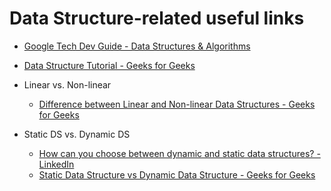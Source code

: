 # Data Structure-related useful links

- [Google Tech Dev Guide - Data Structures & Algorithms](https://techdevguide.withgoogle.com/paths/data-structures-and-algorithms/?programming_languages=javascript)
- [Data Structure Tutorial - Geeks for Geeks](https://www.geeksforgeeks.org/data-structures/)

- Linear vs. Non-linear
  - [Difference between Linear and Non-linear Data Structures - Geeks for Geeks](https://www.geeksforgeeks.org/difference-between-linear-and-non-linear-data-structures/)
- Static DS vs. Dynamic DS
  - [How can you choose between dynamic and static data structures? - LinkedIn](https://www.linkedin.com/advice/0/how-can-you-choose-between-dynamic-static)
  - [Static Data Structure vs Dynamic Data Structure - Geeks for Geeks](https://www.geeksforgeeks.org/static-data-structure-vs-dynamic-data-structure/)
